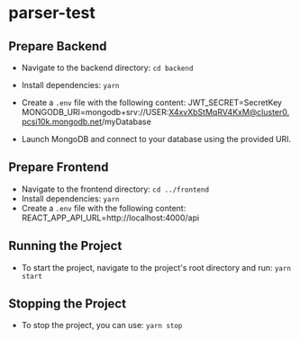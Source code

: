 # parser-test

## Prepare Backend
- Navigate to the backend directory: `cd backend`
- Install dependencies: `yarn`
- Create a `.env` file with the following content:
   JWT_SECRET=SecretKey
   MONGODB_URI=mongodb+srv://USER:X4xvXbStMqRV4KxM@cluster0.pcsi10k.mongodb.net/myDatabase

- Launch MongoDB and connect to your database using the provided URI.

## Prepare Frontend
- Navigate to the frontend directory: `cd ../frontend`
- Install dependencies: `yarn`
- Create a `.env` file with the following content:
  REACT_APP_API_URL=http://localhost:4000/api

  
## Running the Project
- To start the project, navigate to the project's root directory and run: `yarn start`

## Stopping the Project
- To stop the project, you can use: `yarn stop`
